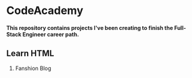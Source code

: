 # CodeAcademy

#### This repository contains projects I've been creating to finish the Full-Stack Engineer career path.

## Learn HTML
1. Fanshion Blog
